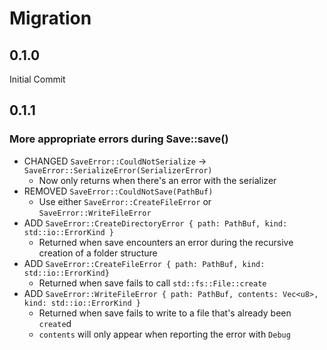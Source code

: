 # Migration

## 0.1.0
Initial Commit

## 0.1.1
### More appropriate errors during Save::save()

- CHANGED `SaveError::CouldNotSerialize` -> `SaveError::SerializeError(SerializerError)`
	- Now only returns when there's an error with the serializer
- REMOVED `SaveError::CouldNotSave(PathBuf)`
	- Use either `SaveError::CreateFileError` or `SaveError::WriteFileError`
- ADD `SaveError::CreateDirectoryError { path: PathBuf, kind: std::io::ErrorKind }`
	- Returned when save encounters an error during the recursive creation of a folder structure
- ADD `SaveError::CreateFileError { path: PathBuf, kind: std::io::ErrorKind}`
	- Returned when save fails to call `std::fs::File::create`
- ADD `SaveError::WriteFileError { path: PathBuf, contents: Vec<u8>, kind: std::io::ErrorKind }`
	- Returned when save fails to write to a file that's already been `create`d
	- `contents` will only appear when reporting the error with `Debug`